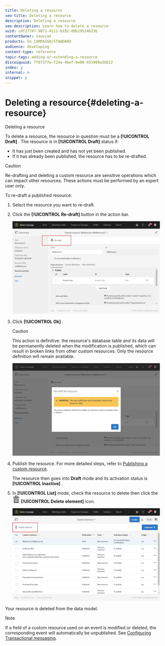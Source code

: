```yaml
---
title: Deleting a resource
seo-title: Deleting a resource
description: Deleting a resource
seo-description: Learn how to delete a resource 
uuid: c8f27747-9871-4111-b192-d9b19524623b
contentOwner: sauviat
products: SG_CAMPAIGN/STANDARD
audience: developing
content-type: reference
topic-tags: adding-or-extending-a-resource
discoiquuid: 7f87377e-f24a-4bef-8e00-931909a3bb22
index: y
internal: n
snippet: y
---
```


# Deleting a resource{#deleting-a-resource}

Deleting a resource

To delete a resource, the resource in question must be a **[!UICONTROL Draft]** . The resource is in **[!UICONTROL Draft]** status if:

* It has just been created and has not yet been published.
* If it has already been published, the resource has to be re-drafted.

>[!CAUTION]
>
>Re-drafting and deleting a custom resource are sensitive operations which can impact other resources. These actions must be performed by an expert user only.

To re-draft a published resource:

1. Select the resource you want to re-draft.
1. Click the **[!UICONTROL Re-draft]** button in the action bar.

   ![](assets/schema_extension_uc26.png)

1. Click **[!UICONTROL Ok]** .

   >[!CAUTION]
   >
   >This action is definitive: the resource's database table and its data will be permanently deleted when the modification is published, which can result in broken links from other custom resources. Only the resource definition will remain available.

   ![](assets/schema_extension_uc27.png)

1. Publish the resource. For more detailed steps, refer to [Publishing a custom resource](../../developing/using/updating-the-database-structure.md#publishing-a-custom-resource).

   The resource then goes into **Draft** mode and its activation status is **[!UICONTROL Inactive]** .

1. In **[!UICONTROL List]** mode, check the resource to delete then click the ![](assets/delete_darkgrey-24px.png) **[!UICONTROL Delete element]** icon.

   ![](assets/schema_extension_uc28.png)

Your resource is deleted from the data model.

>[!NOTE]
>
>If a field of a custom resource used on an event is modified or deleted, the corresponding event will automatically be unpublished. See [Configuring Transactional messaging](../../administration/using/configuring-transactional-messaging.md).

